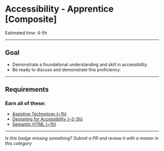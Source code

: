 # Accessibility - Apprentice [Composite]

<!-- {{ New badge image goes here }} -->
<!-- TODO: design new V2 Accessibility badge before this releases -->

Estimated time: 4-5h

-----


## Goal
- Demonstrate a foundational understanding and skill in accessibility.
- Be ready to discuss and demonstrate this proficiency.


-----


## Requirements

### Earn all of these:

- [Assistive Technology (~1h)](_micro_assistive-technology.md)
- [Designing for Accessibility (~2-3h)](_micro_designing-for-accessibility.md)
- [Semantic HTML (~1h)](_micro_semantic-html.md)


-----

  *Is this badge missing something? Submit a PR and review it with a master in this category*
